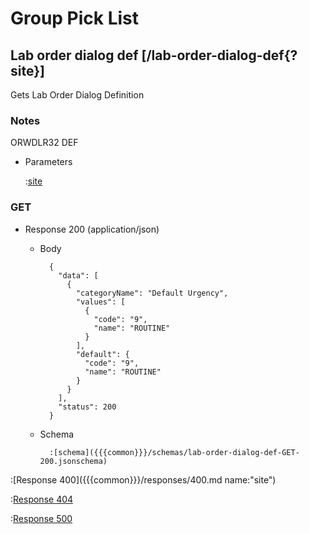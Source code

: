 # Group Pick List

## Lab order dialog def [/lab-order-dialog-def{?site}]

Gets Lab Order Dialog Definition

### Notes

ORWDLR32 DEF

+ Parameters

    :[site]({{{common}}}/parameters/site.md)

### GET

+ Response 200 (application/json)

    + Body

            {
              "data": [
                {
                  "categoryName": "Default Urgency",
                  "values": [
                    {
                      "code": "9",
                      "name": "ROUTINE"
                    }
                  ],
                  "default": {
                    "code": "9",
                    "name": "ROUTINE"
                  }
                }
              ],
              "status": 200
            }

    + Schema

            :[schema]({{{common}}}/schemas/lab-order-dialog-def-GET-200.jsonschema)

:[Response 400]({{{common}}}/responses/400.md name:"site")

:[Response 404]({{{common}}}/responses/404.md)

:[Response 500]({{{common}}}/responses/500.md)


